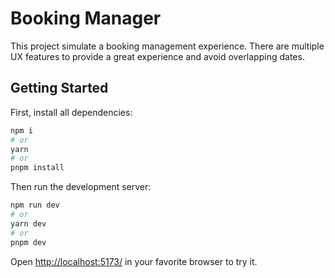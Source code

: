 # Booking Manager
This project simulate a booking management experience. There are multiple UX features to provide a great experience and avoid overlapping dates.


## Getting Started
First, install all dependencies:
```bash
npm i
# or
yarn
# or
pnpm install
```

Then run the development server:
```bash
npm run dev
# or
yarn dev
# or
pnpm dev
```

Open [http://localhost:5173/](http://localhost:5173/) in your favorite browser to try it.